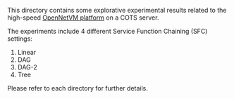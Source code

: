This directory contains some explorative experimental results related to the high-speed [OpenNetVM platform](https://github.com/sdnfv/openNetVM) on a COTS server. 

The experiments include 4 different Service Function Chaining (SFC) settings:

1. Linear 
2. DAG 
3. DAG-2
4. Tree

Please refer to each directory for further details. 

